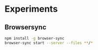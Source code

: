 # Experiments

## Browsersync

```bash
npm install -g browser-sync
browser-sync start --server --files **/*
```
